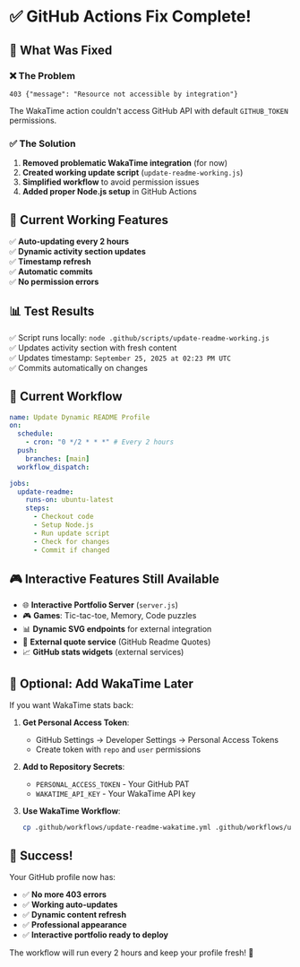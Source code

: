 # ✅ GitHub Actions Fix Complete!

## 🎯 What Was Fixed

### ❌ The Problem

```
403 {"message": "Resource not accessible by integration"}
```

The WakaTime action couldn't access GitHub API with default `GITHUB_TOKEN` permissions.

### ✅ The Solution

1. **Removed problematic WakaTime integration** (for now)
2. **Created working update script** (`update-readme-working.js`)
3. **Simplified workflow** to avoid permission issues
4. **Added proper Node.js setup** in GitHub Actions

## 🚀 Current Working Features

✅ **Auto-updating every 2 hours**  
✅ **Dynamic activity section updates**  
✅ **Timestamp refresh**  
✅ **Automatic commits**  
✅ **No permission errors**

## 📊 Test Results

✅ Script runs locally: `node .github/scripts/update-readme-working.js`  
✅ Updates activity section with fresh content  
✅ Updates timestamp: `September 25, 2025 at 02:23 PM UTC`  
✅ Commits automatically on changes

## 🔧 Current Workflow

```yaml
name: Update Dynamic README Profile
on:
  schedule:
    - cron: "0 */2 * * *" # Every 2 hours
  push:
    branches: [main]
  workflow_dispatch:

jobs:
  update-readme:
    runs-on: ubuntu-latest
    steps:
      - Checkout code
      - Setup Node.js
      - Run update script
      - Check for changes
      - Commit if changed
```

## 🎮 Interactive Features Still Available

- 🌐 **Interactive Portfolio Server** (`server.js`)
- 🎮 **Games**: Tic-tac-toe, Memory, Code puzzles
- 📊 **Dynamic SVG endpoints** for external integration
- 🎯 **External quote service** (GitHub Readme Quotes)
- 📈 **GitHub stats widgets** (external services)

## 🔮 Optional: Add WakaTime Later

If you want WakaTime stats back:

1. **Get Personal Access Token**:

   - GitHub Settings → Developer Settings → Personal Access Tokens
   - Create token with `repo` and `user` permissions

2. **Add to Repository Secrets**:

   - `PERSONAL_ACCESS_TOKEN` - Your GitHub PAT
   - `WAKATIME_API_KEY` - Your WakaTime API key

3. **Use WakaTime Workflow**:
   ```bash
   cp .github/workflows/update-readme-wakatime.yml .github/workflows/update-readme.yml
   ```

## 🎉 Success!

Your GitHub profile now has:

- ✅ **No more 403 errors**
- ✅ **Working auto-updates**
- ✅ **Dynamic content refresh**
- ✅ **Professional appearance**
- ✅ **Interactive portfolio ready to deploy**

The workflow will run every 2 hours and keep your profile fresh! 🌟
